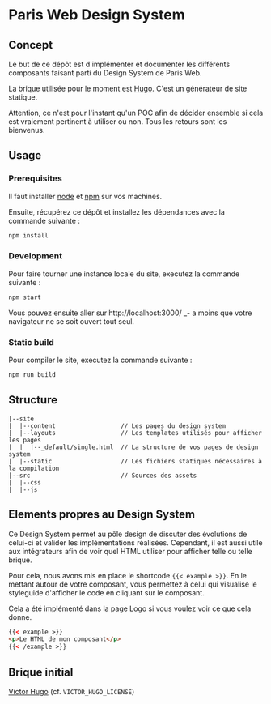 # Paris Web Design System

## Concept

Le but de ce dépôt est d'implémenter et documenter les différents composants faisant parti du Design System de Paris Web.

La brique utilisée pour le moment est [Hugo](https://gohugo.io/). C'est un générateur de site statique.

Attention, ce n'est pour l'instant qu'un POC afin de décider ensemble si cela est vraiement pertinent à utiliser ou non. Tous les retours sont les bienvenus.

## Usage

### Prerequisites

Il faut installer [node](https://nodejs.org/en/download/) et [npm](https://www.npmjs.com/get-npm) sur vos machines.

Ensuite, récupérez ce dépôt et installez les dépendances avec la commande suivante :

```bash
npm install
```

### Development

Pour faire tourner une instance locale du site, executez la commande suivante :

```bash
npm start
```

Vous pouvez ensuite aller sur http://localhost:3000/ \_- a moins que votre navigateur ne se soit ouvert tout seul.

### Static build

Pour compiler le site, executez la commande suivante :

```bash
npm run build
```

## Structure

```
|--site
|  |--content                  // Les pages du design system
|  |--layouts                  // Les templates utilisés pour afficher les pages
|  |  |--_default/single.html  // La structure de vos pages de design system
|  |--static                   // Les fichiers statiques nécessaires à la compilation
|--src                         // Sources des assets
|  |--css
|  |--js
```

## Elements propres au Design System

Ce Design System permet au pôle design de discuter des évolutions de celui-ci et valider les implémentations réalisées. Cependant, il est aussi utile aux intégrateurs afin de voir quel HTML utiliser pour afficher telle ou telle brique.

Pour cela, nous avons mis en place le shortcode `{{< example >}}`. En le mettant autour de votre composant, vous permettez à celui qui visualise le styleguide d'afficher le code en cliquant sur le composant.

Cela a été implémenté dans la page Logo si vous voulez voir ce que cela donne.

```html
{{< example >}}
<p>Le HTML de mon composant</p>
{{< /example >}}
```

## Brique initial

[Victor Hugo](https://github.com/netlify/victor-hugo) (cf. `VICTOR_HUGO_LICENSE`)
